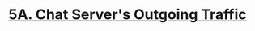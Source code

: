 # [5A. Chat Server's Outgoing Traffic][1]
[1]:http://codeforces.com/problemset/problem/5/A/ "5A. Chat Server's Outgoing Traffic"

